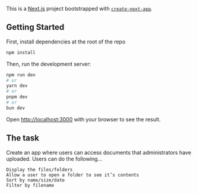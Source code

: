 This is a [Next.js](https://nextjs.org/) project bootstrapped with [`create-next-app`](https://github.com/vercel/next.js/tree/canary/packages/create-next-app).

## Getting Started

First, install dependencies at the root of the repo

```bash
npm install
```

Then, run the development server:

```bash
npm run dev
# or
yarn dev
# or
pnpm dev
# or
bun dev
```

Open [http://localhost:3000](http://localhost:3000) with your browser to see the result.

## The task

Create an app where users can access documents that administrators have uploaded. Users can do the following...

    Display the files/folders
    Allow a user to open a folder to see it’s contents
    Sort by name/size/date
    Filter by filename
